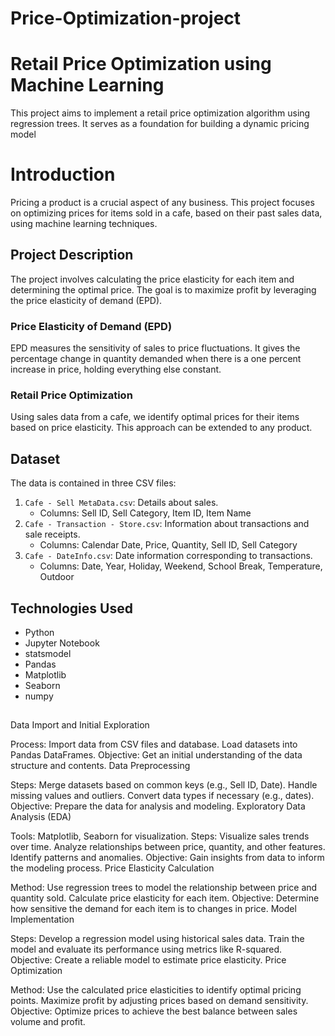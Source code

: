 # Price-Optimization-project
# Retail Price Optimization using Machine Learning

This project aims to implement a retail price optimization algorithm using regression trees. It serves as a foundation for building a dynamic pricing model
# Introduction
Pricing a product is a crucial aspect of any business. This project focuses on optimizing prices for items sold in a cafe, based on their past sales data, using machine learning techniques.
## Project Description
The project involves calculating the price elasticity for each item and determining the optimal price. The goal is to maximize profit by leveraging the price elasticity of demand (EPD).

### Price Elasticity of Demand (EPD)
EPD measures the sensitivity of sales to price fluctuations. It gives the percentage change in quantity demanded when there is a one percent increase in price, holding everything else constant.

### Retail Price Optimization
Using sales data from a cafe, we identify optimal prices for their items based on price elasticity. This approach can be extended to any product.

## Dataset
The data is contained in three CSV files:
1. `Cafe - Sell MetaData.csv`: Details about sales.
   - Columns: Sell ID, Sell Category, Item ID, Item Name
2. `Cafe - Transaction - Store.csv`: Information about transactions and sale receipts.
   - Columns: Calendar Date, Price, Quantity, Sell ID, Sell Category
3. `Cafe - DateInfo.csv`: Date information corresponding to transactions.
   - Columns: Date, Year, Holiday, Weekend, School Break, Temperature, Outdoor

## Technologies Used
- Python
- Jupyter Notebook
- statsmodel
- Pandas
- Matplotlib
- Seaborn
- numpy

##
Data Import and Initial Exploration

Process:
Import data from CSV files and database.
Load datasets into Pandas DataFrames.
Objective: Get an initial understanding of the data structure and contents.
Data Preprocessing

Steps:
Merge datasets based on common keys (e.g., Sell ID, Date).
Handle missing values and outliers.
Convert data types if necessary (e.g., dates).
Objective: Prepare the data for analysis and modeling.
Exploratory Data Analysis (EDA)

Tools: Matplotlib, Seaborn for visualization.
Steps:
Visualize sales trends over time.
Analyze relationships between price, quantity, and other features.
Identify patterns and anomalies.
Objective: Gain insights from data to inform the modeling process.
Price Elasticity Calculation

Method:
Use regression trees to model the relationship between price and quantity sold.
Calculate price elasticity for each item.
Objective: Determine how sensitive the demand for each item is to changes in price.
Model Implementation

Steps:
Develop a regression model using historical sales data.
Train the model and evaluate its performance using metrics like R-squared.
Objective: Create a reliable model to estimate price elasticity.
Price Optimization

Method:
Use the calculated price elasticities to identify optimal pricing points.
Maximize profit by adjusting prices based on demand sensitivity.
Objective: Optimize prices to achieve the best balance between sales volume and profit.


